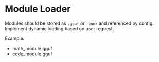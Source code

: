 # Module Loader

Modules should be stored as `.gguf` or `.onnx` and referenced by config.
Implement dynamic loading based on user request.

Example:
- math_module.gguf
- code_module.gguf